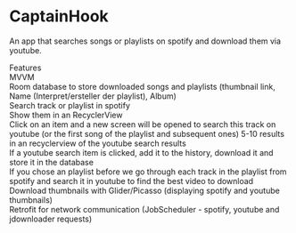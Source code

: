 # CaptainHook
An app that searches songs or playlists on spotify and download them via youtube.

Features<br>
MVVM<br>
Room database to store downloaded songs and playlists (thumbnail link, Name (Interpret/ersteller der playlist), Album)<br>
Search track or playlist in spotify<br>
Show them in an RecyclerView<br>
Click on an item and a new screen will be opened to search this track on youtube (or the first song of the playlist and subsequent ones)
5-10 results in an recyclerview of the youtube search results<br>
If a youtube search item is clicked, add it to the history, download it and store it in the database<br>
If you chose an playlist before we go through each track in the playlist from spotify and search it in youtube to find the best video to download<br>
Download thumbnails with Glider/Picasso (displaying spotify and youtube thumbnails)<br>
Retrofit for network communication (JobScheduler - spotify, youtube and jdownloader requests)<br>
